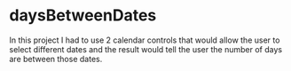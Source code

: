# daysBetweenDates
In this project I had to use 2 calendar controls that would allow the user to select different dates and the result would tell the user the number of days are between those dates. 

